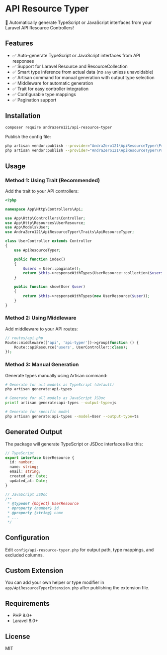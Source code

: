 # API Resource Typer

🚀 Automatically generate TypeScript or JavaScript interfaces from your Laravel API Resource Controllers!

## Features

- ✅ Auto-generate TypeScript or JavaScript interfaces from API responses
- ✅ Support for Laravel Resource and ResourceCollection
- ✅ Smart type inference from actual data (no `any` unless unavoidable)
- ✅ Artisan command for manual generation with output type selection
- ✅ Middleware for automatic generation
- ✅ Trait for easy controller integration
- ✅ Configurable type mappings
- ✅ Pagination support

## Installation

```bash
composer require andrazero121/api-resource-typer
```

Publish the config file:

```bash
php artisan vendor:publish --provider="AndraZero121\ApiResourceTyper\Providers\ApiResourceTyperServiceProvider" --tag=api-resource-typer-config
php artisan vendor:publish --provider="AndraZero121\ApiResourceTyper\Providers\ApiResourceTyperServiceProvider" --tag=api-resource-typer-extension
```

## Usage

### Method 1: Using Trait (Recommended)

Add the trait to your API controllers:

```php
<?php

namespace App\Http\Controllers\Api;

use App\Http\Controllers\Controller;
use App\Http\Resources\UserResource;
use App\Models\User;
use AndraZero121\ApiResourceTyper\Traits\ApiResourceTyper;

class UserController extends Controller
{
    use ApiResourceTyper;

    public function index()
    {
        $users = User::paginate();
        return $this->responseWithTypes(UserResource::collection($users));
    }

    public function show(User $user)
    {
        return $this->responseWithTypes(new UserResource($user));
    }
}
```

### Method 2: Using Middleware

Add middleware to your API routes:

```php
// routes/api.php
Route::middleware(['api', 'api-typer'])->group(function () {
    Route::apiResource('users', UserController::class);
});
```

### Method 3: Manual Generation

Generate types manually using Artisan command:

```bash
# Generate for all models as TypeScript (default)
php artisan generate:api-types

# Generate for all models as JavaScript JSDoc
printf artisan generate:api-types --output-type=js

# Generate for specific model
php artisan generate:api-types --model=User --output-type=ts
```

## Generated Output

The package will generate TypeScript or JSDoc interfaces like this:

```typescript
// TypeScript
export interface UserResource {
  id: number;
  name: string;
  email: string;
  created_at: Date;
  updated_at: Date;
}

// JavaScript JSDoc
/**
 * @typedef {Object} UserResource
 * @property {number} id
 * @property {string} name
 * ...
 */
```

## Configuration

Edit `config/api-resource-typer.php` for output path, type mappings, and excluded columns.

## Custom Extension

You can add your own helper or type modifier in `app/ApiResourceTyperExtension.php` after publishing the extension file.

## Requirements

- PHP 8.0+
- Laravel 8.0+

## License

MIT
